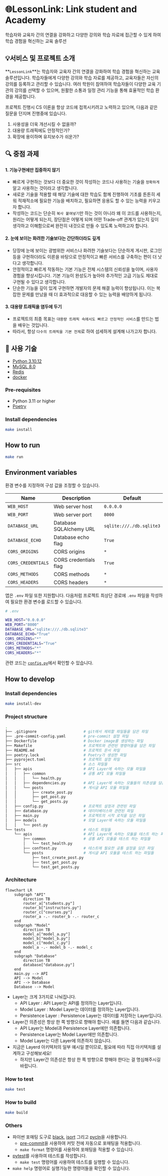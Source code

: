 # 🌐LessonLink: Link student and Academy


학습자와 교육자 간의 연결을 강화하고 다양한 강의와 학습 자료에 접근할 수 있게 하여 학습 경험을 혁신하는 교육 솔루션

## :bulb:서비스 및 프로젝트 소개
**`LessonLink`**는 학습자와 교육자 간의 연결을 강화하여 학습 경험을 혁신하는 교육 솔루션입니다. 학습자들에게 다양한 강의와 학습 자료를 제공하고, 교육자들은 자신의 강의를 등록하고 관리할 수 있습니다. 여러 학원이 참여하여 학습자들이 다양한 교육 기관의 강의를 선택할 수 있으며, 원활한 소통과 일정 관리 기능을 통해 효율적인 학습 환경을 제공합니다.

프로젝트 진행시 CS 이론을 항상 코드에 접목시키려고 노력하고 있으며, 다음과 같은 질문을 던지며 진행중에 있습니다.

1. 사용성을 더욱 개선시킬 수 없을까?
2. 대용량 트래픽에도 안정적인가?
3. 확장에 용이하며 유지보수가 쉬운가?

## :mag: 중점 과제
#### 1. 기능구현에만 집중하지 않기
- 빠르게 구현하는 것보다 더 중요한 것이 작성하는 코드나 사용하는 기술을 `정확하게` 알고 사용하는 것이라고 생각합니다.
- 새로운 기술을 적용할 때 해당 기술에 대한 학습도 함께 진행하여 기초를 튼튼히 세워 적재적소에 필요한 기능을 배치하고, 필요하면 응용도 할 수 있는 능력을 키우고자 합니다.
- 작성하는 코드는 단순히 `복사 붙여넣기`만 하는 것이 아니라 왜 이 코드를 사용하는지, 원리는 어떻게 되는지, 장단점은 어떻게 되며 어떤 Trade-off 관계가 있는지 깊이 생각하고 이해함으로써 완전히 내것으로 만들 수 있도록 노력하고자 합니다.

#### 2. 눈에 보이는 화려한 기술보다는 간단하더라도 깊게
- 당장에 눈에 보이는 광범위한 서비스나 화려한 기술보다는 단순하게 게시판, 로그인 등을 구현하더라도 이론을 바탕으로 안정적이고 빠른 서비스를 구축하는 편이 더 낫다고 생각합니다.
- 안정적이고 빠르게 작동하는 기본 기능은 전체 시스템의 신뢰성을 높이며, 사용자 경험을 향상시킵니다. 기본 기능이 완성도가 높아야 추가적인 고급 기능도 제대로 구현될 수 있다고 생각합니다.
- 단순한 기능을 깊이 있게 구현하면 개발자의 문제 해결 능력이 향상됩니다. 이는 복잡한 문제를 만났을 때 더 효과적으로 대응할 수 있는 능력을 배양하게 됩니다.

#### 3. 대용량 트래픽을 염두에 두기
- 프로젝트의 최종 목표는 `대용량 트래픽 속에서도 빠르고 안정적인 서비스`를 만드는 법을 배우는 것입니다.
- 따라서, 항상 `다수의 트래픽을 기본 전제`로 하여 섬세하게 설계해 나가고자 합니다. 

## :rocket: 사용 기술
- [Python 3.10.12](https://docs.python.org/release/3.10.12/)
- [MySQL 8.0](https://dev.mysql.com/doc/refman/8.0/en/)
- [Redis](https://redis.io/documentation)
- [docker](https://docs.docker.com/)

### Pre-requisites

- Python 3.11 or higher
- [Poetry](https://python-poetry.org/docs/#installation)

### Install dependencies

```bash
make install
```

## How to run

```bash
make run
```

## Environment variables

환경 변수를 지정하여 구성 값을 조정할 수 있습니다.

| Name | Description             | Default                  |
| --- |-------------------------|--------------------------|
| `WEB_HOST` | Web server host         | `0.0.0.0`                |
| `WEB_PORT` | Web server port         | `8000`                   |
| `DATABASE_URL` | Database SQLAlchemy URL | `sqlite:///./db.sqlite3` |
| `DATABASE_ECHO` | Database echo flag      | `True`                   |
| `CORS_ORIGINS` | CORS origins            | `*`                      |
| `CORS_CREDENTIALS` | CORS credentials flag   | `True`                   |
| `CORS_METHODS` | CORS methods            | `*`                      |
| `CORS_HEADERS` | CORS headers            | `*`                      |

앱은 `.env` 파일 또한 지원합니다.
다음처럼 프로젝트 최상단 경로에 `.env` 파일을 작성하여 필요한 환경 변수를 로드할 수 있습니다.

```bash
# .env

WEB_HOST="0.0.0.0"
WEB_PORT="8000"
DATABASE_URL="sqlite:///./db.sqlite3"
DATABASE_ECHO="True"
CORS_ORIGINS="*"
CORS_CREDENTIALS="True"
CORS_METHODS="*"
CORS_HEADERS="*"
```

관련 코드는 [`config.py`](./src/config.py)에서 확인할 수 있습니다.

## How to develop

### Install dependencies

```bash
make install-dev
```

### Project structure

```bash
.
├── .gitignore                     # git에서 제외할 파일들을 담은 파일
├── .pre-commit-config.yaml        # pre-commit 설정 파일
├── Dockerfile                     # Docker image를 생성하는 파일
├── Makefile                       # 프로젝트와 관련된 명령어들을 담은 파일
├── README.md                      # 프로젝트 문서 파일
├── poetry.lock                    # Poetry가 생성한 파일
├── pyproject.toml                 # 프로젝트 설정 파일
├── src                            # 소스 파일들
│   ├── apis                       # API Layer에 속하는 모듈 파일들
│   │   ├── common                 # 공통 API 모듈 파일들
│   │   │   └── health.py
│   │   ├── dependencies.py        # API Layer에 속하는 모듈들의 의존성을 담은 파일
│   │   └── posts                  # 게시글 API 모듈 파일들
│   │       ├── create_post.py
│   │       ├── get_post.py
│   │       └── get_posts.py
│   ├── config.py                  # 프로젝트 설정과 관련된 파일
│   ├── database.py                # 데이터베이스와 관련된 파일
│   ├── main.py                    # 프로젝트의 시작 로직을 담은 파일
│   ├── models                     # 모델 Layer에 속하는 모듈 파일들
│   │   └── post.py
└── tests                          # 테스트 파일들
    └── apis                       # API Layer에 속하는 모듈을 테스트 하는 파일들
        ├── common                 # 공통 API 모듈을 테스트 하는 파일들
        │   └── test_health.py
        ├── conftest.py            # 테스트에 필요한 공통 설정을 담은 파일
        └── posts                  # 게시글 API 모듈을 테스트 하는 파일들
            ├── test_create_post.py
            ├── test_get_post.py
            └── test_get_posts.py
```

### Architecture

```mermaid
flowchart LR
    subgraph "API"
        direction TB
        router_a["students.py"]
        router_b["instructors.py"]
        router_c["courses.py"]
        router_a -.- router_b -.- router_c
    end
    subgraph "Model"
        direction TB
        model_a["model_a.py"]
        model_b["model_b.py"]
        model_c["model_c.py"]
        model_a -.- model_b -.- model_c
    end
    subgraph "Database"
        direction TB
        database["database.py"]
    end
    main.py --> API
    API --> Model
    API --> Database
    Database --> Model
```

- Layer는 크게 3가지로 나눠집니다.
  - API Layer : API Layer는 API를 정의하는 Layer입니다.
  - Model Layer : Model Layer는 데이터를 정의하는 Layer입니다.
  - Persistence Layer : Persistence Layer는 데이터를 저장하는 Layer입니다.
- Layer간 의존성은 항상 한 쪽 방향으로 향해야 합니다. 예를 들면 다음과 같습니다.
  - API Layer는 Model과 Persistence Layer에만 의존합니다.
  - Persistence Layer는 Model Layer에만 의존합니다.
  - Model Layer는 다른 Layer에 의존하지 않습니다.
- 지금은 Layerd 아키텍처의 일부 예시일 뿐이므로, 필요에 따라 직접 아키텍처를 설계하고 구성해보세요!
  - 하지만 Layer간 의존성은 항상 한 쪽 방향으로 향해야 한다는 걸 명심해주시길 바랍니다.

### How to test

```bash
make test
```

### How to build

```bash
make build
```

### Others

- 파이썬 포매팅 도구로 [black](https://github.com/psf/black), [isort](https://github.com/PyCQA/isort) 그리고 [pycln](https://github.com/hadialqattan/pycln)을 사용합니다.
  - [pre-commit](https://pre-commit.com/)을 사용하여 커밋 전에 자동으로 포매팅을 적용합니다.
  - `make format` 명령어를 사용하여 포매팅을 적용할 수 있습니다.
- [pytest](https://docs.pytest.org/)를 사용하여 테스트를 작성합니다.
  - `make test` 명령어를 사용하여 테스트를 실행할 수 있습니다.
- `make help` 명령어로 실행가능한 명령어들을 확인할 수 있습니다.
